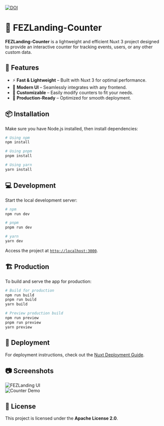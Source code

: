 [![DOI](https://zenodo.org/badge/936283911.svg)](https://doi.org/10.5281/zenodo.14938490)

# 🚀 FEZLanding-Counter  

**FEZLanding-Counter** is a lightweight and efficient Nuxt 3 project designed to provide an interactive counter for tracking events, users, or any other custom data.  

## 🌟 Features  

- ⚡ **Fast & Lightweight** – Built with Nuxt 3 for optimal performance.  
- 🎨 **Modern UI** – Seamlessly integrates with any frontend.  
- 🔧 **Customizable** – Easily modify counters to fit your needs.  
- 🚀 **Production-Ready** – Optimized for smooth deployment.  

## 📦 Installation  

Make sure you have Node.js installed, then install dependencies:  

```bash
# Using npm
npm install

# Using pnpm
pnpm install

# Using yarn
yarn install
```  

## 💻 Development  

Start the local development server:  

```bash
# npm
npm run dev

# pnpm
pnpm run dev

# yarn
yarn dev
```  

Access the project at [`http://localhost:3000`](http://localhost:3000).  

## 🏗️ Production  

To build and serve the app for production:  

```bash
# Build for production
npm run build
pnpm run build
yarn build

# Preview production build
npm run preview
pnpm run preview
yarn preview
```  

## 🚀 Deployment  

For deployment instructions, check out the [Nuxt Deployment Guide](https://nuxt.com/docs/getting-started/deployment).  

## 📷 Screenshots  

![FEZLanding UI](https://github.com/user-attachments/assets/58086965-dcaf-429e-bebb-672dcde9c670)  
![Counter Demo](https://github.com/user-attachments/assets/adbceb77-b3f2-48b8-bf06-f0badea7a69c)  

## 📜 License  

This project is licensed under the **Apache License 2.0**.  
